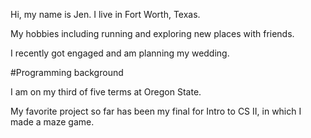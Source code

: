 Hi, my name is Jen. I live in Fort Worth, Texas.

My hobbies including running and exploring new places with friends.

I recently got engaged and am planning my wedding.

#Programming background

I am on my third of five terms at Oregon State.

My favorite project so far has been my final for Intro to CS II, in which I made
a maze game. 

